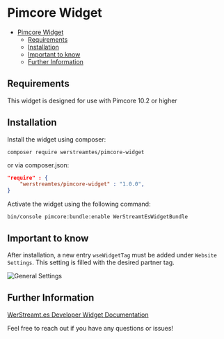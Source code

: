 # Pimcore Widget

<!-- TOC -->
* [Pimcore Widget](#pimcore-widget)
  * [Requirements](#requirements)
  * [Installation](#installation)
  * [Important to know](#important-to-know)
  * [Further Information](#further-information)
<!-- TOC -->
## Requirements
This widget is designed for use with Pimcore 10.2 or higher

## Installation
Install the widget using composer:

```shell
composer require werstreamtes/pimcore-widget
```

or via composer.json:
```json
"require" : {
    "werstreamtes/pimcore-widget" : "1.0.0",
}
```

Activate the widget using the following command:
```shell
bin/console pimcore:bundle:enable WerStreamtEsWidgetBundle
```

## Important to know
After installation, a new entry `wseWidgetTag` must be added under `Website Settings`. This setting is filled with the desired partner tag.

![General Settings](settings.gif)

## Further Information

[WerStreamt.es Developer Widget Documentation](https://www.werstreamt.es/developers/widget/)

Feel free to reach out if you have any questions or issues!